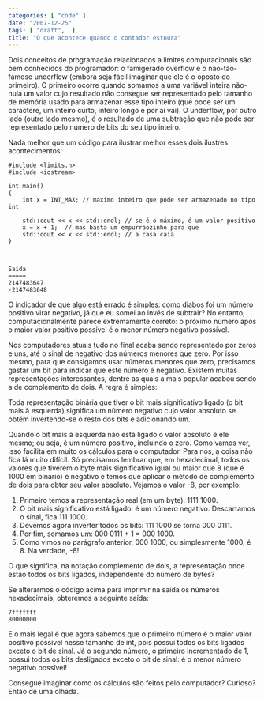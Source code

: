 ```yaml
---
categories: [ "code" ]
date: "2007-12-25"
tags: [ "draft",  ]
title: "O que acontece quando o contador estoura"
---
```

Dois conceitos de programação relacionados a limites computacionais são bem conhecidos do programador: o famigerado overflow e o não-tão-famoso underflow (embora seja fácil imaginar que ele é o oposto do primeiro). O primeiro ocorre quando somamos a uma variável inteira não-nula um valor cujo resultado não consegue ser representado pelo tamanho de memória usado para armazenar esse tipo inteiro (que pode ser um caractere, um inteiro curto, inteiro longo e por aí vai). O underflow, por outro lado (outro lado mesmo), é o resultado de uma subtração que não pode ser representado pelo número de bits do seu tipo inteiro.

Nada melhor que um código para ilustrar melhor esses dois ilustres acontecimentos:

    #include <limits.h>
    #include <iostream>
    
    int main()
    {
    	int x = INT_MAX; // máximo inteiro que pode ser armazenado no tipo int
    
    	std::cout << x << std::endl; // se é o máximo, é um valor positivo
    	x = x + 1;  // mas basta um empurrãozinho para que
    	std::cout << x << std::endl; // a casa caia
    } 
    

    
    Saída
    =====
    2147483647
    -2147483648

O indicador de que algo está errado é simples: como diabos foi um número positivo virar negativo, já que eu somei ao invés de subtrair? No entanto, computacionalmente parece extremamente correto: o próximo número após o maior valor positivo possível é o menor número negativo possível.


Nos computadores atuais tudo no final acaba sendo representado por zeros e uns, até o sinal de negativo dos números menores que zero. Por isso mesmo, para que consigamos usar números menores que zero, precisamos gastar um bit para indicar que este número é negativo. Existem muitas representações interessantes, dentre as quais a mais popular acabou sendo a de complemento de dois. A regra é simples:

Toda representação binária que tiver o bit mais significativo ligado (o bit mais à esquerda) significa um número negativo cujo valor absoluto se obtém invertendo-se o resto dos bits e adicionando um.

Quando o bit mais à esquerda não está ligado o valor absoluto é ele mesmo; ou seja, é um número positivo, incluindo o zero. Como vamos ver, isso facilita em muito os cálculos para o computador. Para nós, a coisa não fica lá muito difícil. Só precisamos lembrar que, em hexadecimal, todos os valores que tiverem o byte mais significativo igual ou maior que 8 (que é 1000 em binário) é negativo e temos que aplicar o método de complemento de dois para obter seu valor absoluto. Vejamos o valor -8, por exemplo:

    
  1. Primeiro temos a representação real (em um byte): 1111 1000.
  2. O bit mais significativo está ligado: é um número negativo. Descartamos o sinal, fica 111 1000.
  3. Devemos agora inverter todos os bits: 111 1000 se torna 000 0111.
  4. Por fim, somamos um: 000 0111 + 1 = 000 1000.
  5. Como vimos no parágrafo anterior, 000 1000, ou simplesmente 1000, é 8. Na verdade, -8!





O que significa, na notação complemento de dois, a representação onde estão todos os bits ligados, independente do número de bytes?


Se alterarmos o código acima para imprimir na saída os números hexadecimais, obteremos a seguinte saída:

    
    7fffffff
    80000000

E o mais legal é que agora sabemos que o primeiro número é o maior valor positivo possível nesse tamanho de int, pois possui todos os bits ligados exceto o bit de sinal. Já o segundo número, o primeiro incrementado de 1, possui todos os bits desligados exceto o bit de sinal: é o menor número negativo possível!





Consegue imaginar como os cálculos são feitos pelo computador? Curioso? Então dê uma olhada.
